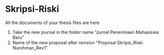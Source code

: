 # Skripsi-Riski
All the documents of your thesis files are here 

1. Take the new journal in the folder name "Jurnal Penerimaan Mahasiswa Baru"
2. Name of the new proposal after revision "Proposal Skripsi_Riski Nurohman_Rev1"
